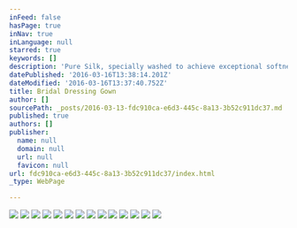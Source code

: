 ```yaml
---
inFeed: false
hasPage: true
inNav: true
inLanguage: null
starred: true
keywords: []
description: 'Pure Silk, specially washed to achieve exceptional softness and lightness'
datePublished: '2016-03-16T13:38:14.201Z'
dateModified: '2016-03-16T13:37:40.752Z'
title: Bridal Dressing Gown
author: []
sourcePath: _posts/2016-03-13-fdc910ca-e6d3-445c-8a13-3b52c911dc37.md
published: true
authors: []
publisher:
  name: null
  domain: null
  url: null
  favicon: null
url: fdc910ca-e6d3-445c-8a13-3b52c911dc37/index.html
_type: WebPage

---
```

![](https://s3-us-west-2.amazonaws.com/the-grid-img/p/78d92ec33fc0ccaf95265d1c091a8edc268e1826.jpg)
![](https://s3-us-west-2.amazonaws.com/the-grid-img/p/72f02605e429a1fd998a58967da2bbe169280059.jpg)
![](https://s3-us-west-2.amazonaws.com/the-grid-img/p/999903189588ea46ecd4d6701fd09675c3dace7e.jpg)
![](https://s3-us-west-2.amazonaws.com/the-grid-img/p/3c15cab13cb1efa27cecee19a11f2aec152d11cf.jpg)
![](https://the-grid-user-content.s3-us-west-2.amazonaws.com/ff43aedb-ec31-4f73-9aa6-4cfb4353a845.jpg)
![](https://s3-us-west-2.amazonaws.com/the-grid-img/p/4e8a156ea715b4bb75accefdd0ae6818094cf31e.jpg)
![](https://s3-us-west-2.amazonaws.com/the-grid-img/p/3a505dda825b777fc0dcedeedba3eca178801b2a.jpg)
![](https://s3-us-west-2.amazonaws.com/the-grid-img/p/3db90412ece14696814a1250a8f16f8e6932c74f.jpg)
![](https://s3-us-west-2.amazonaws.com/the-grid-img/p/024f03d1ddca3b35dce52115a754a0c9ab1844a4.jpg)
![](https://s3-us-west-2.amazonaws.com/the-grid-img/p/266058c5691789a40fba969a319e28f3acdc45b4.jpg)
![](https://the-grid-user-content.s3-us-west-2.amazonaws.com/80a3693a-2848-46e9-a6d0-d23be91366e5.jpg)
![](https://the-grid-user-content.s3-us-west-2.amazonaws.com/ecf20b24-b709-4e7f-8f97-7a2d13904749.jpg)
![](https://the-grid-user-content.s3-us-west-2.amazonaws.com/c7d7fd93-be94-4146-868a-1ec151d0d164.jpg)
![](https://the-grid-user-content.s3-us-west-2.amazonaws.com/24014e0d-7913-4ea2-a427-f554a10477fe.jpg)